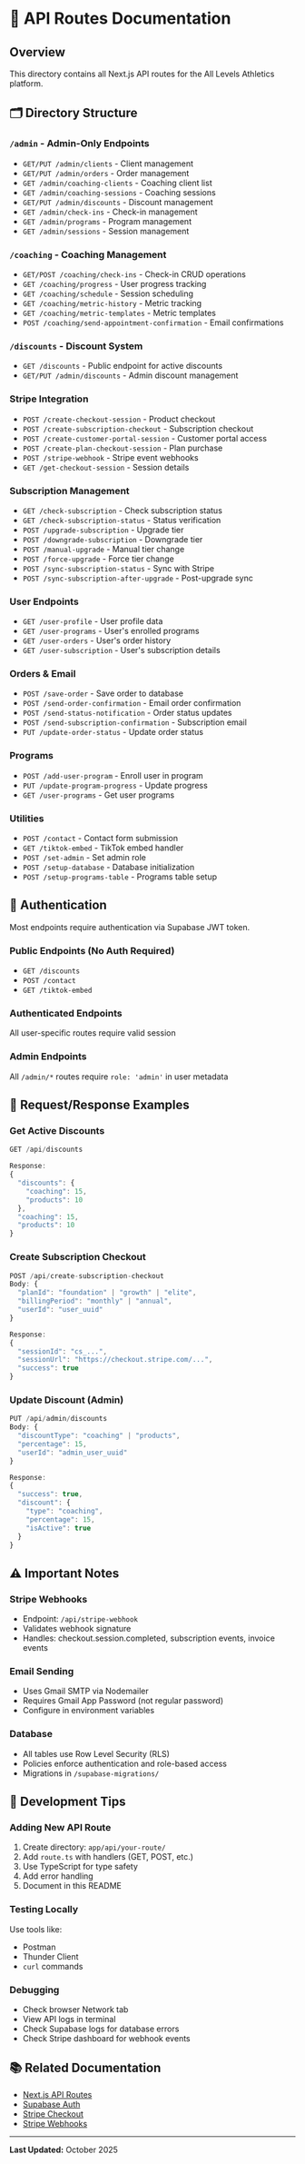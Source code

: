 # 📡 API Routes Documentation

## Overview
This directory contains all Next.js API routes for the All Levels Athletics platform.

## 🗂️ Directory Structure

### `/admin` - Admin-Only Endpoints
- `GET/PUT /admin/clients` - Client management
- `GET/PUT /admin/orders` - Order management
- `GET /admin/coaching-clients` - Coaching client list
- `GET /admin/coaching-sessions` - Coaching sessions
- `GET/PUT /admin/discounts` - Discount management
- `GET /admin/check-ins` - Check-in management
- `GET /admin/programs` - Program management
- `GET /admin/sessions` - Session management

### `/coaching` - Coaching Management
- `GET/POST /coaching/check-ins` - Check-in CRUD operations
- `GET /coaching/progress` - User progress tracking
- `GET /coaching/schedule` - Session scheduling
- `GET /coaching/metric-history` - Metric tracking
- `GET /coaching/metric-templates` - Metric templates
- `POST /coaching/send-appointment-confirmation` - Email confirmations

### `/discounts` - Discount System
- `GET /discounts` - Public endpoint for active discounts
- `GET/PUT /admin/discounts` - Admin discount management

### Stripe Integration
- `POST /create-checkout-session` - Product checkout
- `POST /create-subscription-checkout` - Subscription checkout
- `POST /create-customer-portal-session` - Customer portal access
- `POST /create-plan-checkout-session` - Plan purchase
- `POST /stripe-webhook` - Stripe event webhooks
- `GET /get-checkout-session` - Session details

### Subscription Management
- `GET /check-subscription` - Check subscription status
- `GET /check-subscription-status` - Status verification
- `POST /upgrade-subscription` - Upgrade tier
- `POST /downgrade-subscription` - Downgrade tier
- `POST /manual-upgrade` - Manual tier change
- `POST /force-upgrade` - Force tier change
- `POST /sync-subscription-status` - Sync with Stripe
- `POST /sync-subscription-after-upgrade` - Post-upgrade sync

### User Endpoints
- `GET /user-profile` - User profile data
- `GET /user-programs` - User's enrolled programs
- `GET /user-orders` - User's order history
- `GET /user-subscription` - User's subscription details

### Orders & Email
- `POST /save-order` - Save order to database
- `POST /send-order-confirmation` - Email order confirmation
- `POST /send-status-notification` - Order status updates
- `POST /send-subscription-confirmation` - Subscription email
- `PUT /update-order-status` - Update order status

### Programs
- `POST /add-user-program` - Enroll user in program
- `PUT /update-program-progress` - Update progress
- `GET /user-programs` - Get user programs

### Utilities
- `POST /contact` - Contact form submission
- `GET /tiktok-embed` - TikTok embed handler
- `POST /set-admin` - Set admin role
- `POST /setup-database` - Database initialization
- `POST /setup-programs-table` - Programs table setup

## 🔐 Authentication

Most endpoints require authentication via Supabase JWT token.

### Public Endpoints (No Auth Required)
- `GET /discounts`
- `POST /contact`
- `GET /tiktok-embed`

### Authenticated Endpoints
All user-specific routes require valid session

### Admin Endpoints
All `/admin/*` routes require `role: 'admin'` in user metadata

## 🎯 Request/Response Examples

### Get Active Discounts
```typescript
GET /api/discounts

Response:
{
  "discounts": {
    "coaching": 15,
    "products": 10
  },
  "coaching": 15,
  "products": 10
}
```

### Create Subscription Checkout
```typescript
POST /api/create-subscription-checkout
Body: {
  "planId": "foundation" | "growth" | "elite",
  "billingPeriod": "monthly" | "annual",
  "userId": "user_uuid"
}

Response:
{
  "sessionId": "cs_...",
  "sessionUrl": "https://checkout.stripe.com/...",
  "success": true
}
```

### Update Discount (Admin)
```typescript
PUT /api/admin/discounts
Body: {
  "discountType": "coaching" | "products",
  "percentage": 15,
  "userId": "admin_user_uuid"
}

Response:
{
  "success": true,
  "discount": {
    "type": "coaching",
    "percentage": 15,
    "isActive": true
  }
}
```

## ⚠️ Important Notes

### Stripe Webhooks
- Endpoint: `/api/stripe-webhook`
- Validates webhook signature
- Handles: checkout.session.completed, subscription events, invoice events

### Email Sending
- Uses Gmail SMTP via Nodemailer
- Requires Gmail App Password (not regular password)
- Configure in environment variables

### Database
- All tables use Row Level Security (RLS)
- Policies enforce authentication and role-based access
- Migrations in `/supabase-migrations/`

## 🔧 Development Tips

### Adding New API Route
1. Create directory: `app/api/your-route/`
2. Add `route.ts` with handlers (GET, POST, etc.)
3. Use TypeScript for type safety
4. Add error handling
5. Document in this README

### Testing Locally
Use tools like:
- Postman
- Thunder Client
- `curl` commands

### Debugging
- Check browser Network tab
- View API logs in terminal
- Check Supabase logs for database errors
- Check Stripe dashboard for webhook events

## 📚 Related Documentation

- [Next.js API Routes](https://nextjs.org/docs/app/building-your-application/routing/route-handlers)
- [Supabase Auth](https://supabase.com/docs/guides/auth)
- [Stripe Checkout](https://stripe.com/docs/payments/checkout)
- [Stripe Webhooks](https://stripe.com/docs/webhooks)

---

**Last Updated:** October 2025

